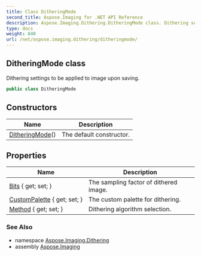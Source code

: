 ```yaml
---
title: Class DitheringMode
second_title: Aspose.Imaging for .NET API Reference
description: Aspose.Imaging.Dithering.DitheringMode class. Dithering settings to be applied to image upon saving
type: docs
weight: 840
url: /net/aspose.imaging.dithering/ditheringmode/
---
```

## DitheringMode class

Dithering settings to be applied to image upon saving.

```csharp
public class DitheringMode
```

## Constructors

| Name | Description |
| --- | --- |
| [DitheringMode](ditheringmode/)() | The default constructor. |

## Properties

| Name | Description |
| --- | --- |
| [Bits](../../aspose.imaging.dithering/ditheringmode/bits/) { get; set; } | The sampling factor of dithered image. |
| [CustomPalette](../../aspose.imaging.dithering/ditheringmode/custompalette/) { get; set; } | The custom palette for dithering. |
| [Method](../../aspose.imaging.dithering/ditheringmode/method/) { get; set; } | Dithering algorithm selection. |

### See Also

* namespace [Aspose.Imaging.Dithering](../../aspose.imaging.dithering/)
* assembly [Aspose.Imaging](../../)


